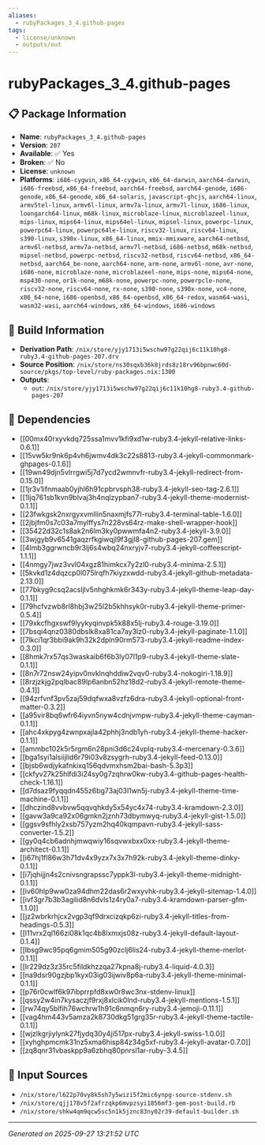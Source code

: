 ```yaml
---
aliases:
  - rubyPackages_3_4.github-pages
tags:
  - license/unknown
  - outputs/out
---
```


# rubyPackages_3_4.github-pages

## 📋 Package Information

- **Name**: `rubyPackages_3_4.github-pages`
- **Version**: `207`
- **Available**: ✅ Yes
- **Broken**: ✅ No
- **License**: `unknown`
- **Platforms**: `i686-cygwin`, `x86_64-cygwin`, `x86_64-darwin`, `aarch64-darwin`, `i686-freebsd`, `x86_64-freebsd`, `aarch64-freebsd`, `aarch64-genode`, `i686-genode`, `x86_64-genode`, `x86_64-solaris`, `javascript-ghcjs`, `aarch64-linux`, `armv5tel-linux`, `armv6l-linux`, `armv7a-linux`, `armv7l-linux`, `i686-linux`, `loongarch64-linux`, `m68k-linux`, `microblaze-linux`, `microblazeel-linux`, `mips-linux`, `mips64-linux`, `mips64el-linux`, `mipsel-linux`, `powerpc-linux`, `powerpc64-linux`, `powerpc64le-linux`, `riscv32-linux`, `riscv64-linux`, `s390-linux`, `s390x-linux`, `x86_64-linux`, `mmix-mmixware`, `aarch64-netbsd`, `armv6l-netbsd`, `armv7a-netbsd`, `armv7l-netbsd`, `i686-netbsd`, `m68k-netbsd`, `mipsel-netbsd`, `powerpc-netbsd`, `riscv32-netbsd`, `riscv64-netbsd`, `x86_64-netbsd`, `aarch64_be-none`, `aarch64-none`, `arm-none`, `armv6l-none`, `avr-none`, `i686-none`, `microblaze-none`, `microblazeel-none`, `mips-none`, `mips64-none`, `msp430-none`, `or1k-none`, `m68k-none`, `powerpc-none`, `powerpcle-none`, `riscv32-none`, `riscv64-none`, `rx-none`, `s390-none`, `s390x-none`, `vc4-none`, `x86_64-none`, `i686-openbsd`, `x86_64-openbsd`, `x86_64-redox`, `wasm64-wasi`, `wasm32-wasi`, `aarch64-windows`, `x86_64-windows`, `i686-windows`

## 🔧 Build Information

- **Derivation Path**: `/nix/store/yjy1713i5wschw97g22qij6c11k10hg8-ruby3.4-github-pages-207.drv`
- **Source Position**: `/nix/store/ns30sqxb36k8jrds8z18rv96bpnwc60d-source/pkgs/top-level/ruby-packages.nix:1300`
- **Outputs**:
  - `out`:  `/nix/store/yjy1713i5wschw97g22qij6c11k10hg8-ruby3.4-github-pages-207`

## 🔗 Dependencies

- [[00mx40rxyvkdq725ssa1mvv1kfi9xd1w-ruby3.4-jekyll-relative-links-0.6.1]]
- [[15vw5kr9nk6p4vh6jwmv4dk3c22s8813-ruby3.4-jekyll-commonmark-ghpages-0.1.6]]
- [[19wn49djn5vlrrgwi5j7d7ycd2wmnvfr-ruby3.4-jekyll-redirect-from-0.15.0]]
- [[1jr3v1ifnmaab0yjhl6h91cpbrvsph38-ruby3.4-jekyll-seo-tag-2.6.1]]
- [[1ljq761sb1kvn9blvaj3h4nqlzypban7-ruby3.4-jekyll-theme-modernist-0.1.1]]
- [[23fwkgsk2nxrgyxvmllin5naxmjfs77l-ruby3.4-terminal-table-1.6.0]]
- [[2jbjfm0s7c03a7mylffys7n228vs64rz-make-shell-wrapper-hook]]
- [[35422d32c1s8ak2n6lm3ky0pwwmfa4n2-ruby3.4-jekyll-3.9.0]]
- [[3wjgyb9v6541gaqzrfkgiwqjl9f3gjl8-github-pages-207.gem]]
- [[4lmb3ggrwncb9r3lj6s4wbq24nxryjv7-ruby3.4-jekyll-coffeescript-1.1.1]]
- [[4nmgy7jwz3vvl04xgz81himkcx7y2zl0-ruby3.4-minima-2.5.1]]
- [[5kvkd1z4dqzcp0l075lrqfh7kiyzxwdd-ruby3.4-jekyll-github-metadata-2.13.0]]
- [[77bkyg9csq2acsljlv5nhghkmk6r343y-ruby3.4-jekyll-theme-leap-day-0.1.1]]
- [[79hcfvzwb8rl8hbj3w25l2b5khhsyk0r-ruby3.4-jekyll-theme-primer-0.5.4]]
- [[79xkcfhgxswf9lyykyqinvpk5k88x5lj-ruby3.4-rouge-3.19.0]]
- [[7bsqi4qnz0380dbslk8xa81ca7ay3lz0-ruby3.4-jekyll-paginate-1.1.0]]
- [[7lkci1qr3bbi9ak9h32k2dpln90rm573-ruby3.4-jekyll-readme-index-0.3.0]]
- [[8hmk7rx57qs3waskaib6f6b3ly07l1p9-ruby3.4-jekyll-theme-slate-0.1.1]]
- [[8n7r72nsw24yipv0nvklnqhddiw2vqv0-ruby3.4-nokogiri-1.18.9]]
- [[8rzjzkjg2pqlbac89lp6anbn52hz18d2-ruby3.4-jekyll-remote-theme-0.4.1]]
- [[94zrfvnf3pv5zaj59dqfwxa8vzfz6dra-ruby3.4-jekyll-optional-front-matter-0.3.2]]
- [[a95vir8bq6wfr64iyvn5nyw4cdnjvmpw-ruby3.4-jekyll-theme-cayman-0.1.1]]
- [[ahc4xkpyg4zwnpxajla42phhj3ndb1yh-ruby3.4-jekyll-theme-hacker-0.1.1]]
- [[ammbc102k5r5rgm6n28pni3d6c24vplq-ruby3.4-mercenary-0.3.6]]
- [[bga1syi1alsiijlid6r79i03v8zsygrh-ruby3.4-jekyll-feed-0.13.0]]
- [[bjsb6wdjykafnkixq156qdvmxhsm2bai-bash-5.3p3]]
- [[ckfyv27k25hlfdi3i24sy0g7zqhrw0kw-ruby3.4-github-pages-health-check-1.16.1]]
- [[d7dsaz9fyqqdn455z6bg73aj03l1wn5j-ruby3.4-jekyll-theme-time-machine-0.1.1]]
- [[dhczind8vvbvw5qqvqhkdy5x54yc4x74-ruby3.4-kramdown-2.3.0]]
- [[gavw3a9ca92x06gmkn2jznh73dbymwyq-ruby3.4-jekyll-gist-1.5.0]]
- [[ggsv9sfhly2xsb757yzm2hq40kqmpavn-ruby3.4-jekyll-sass-converter-1.5.2]]
- [[gy0q4cb6adnhjmwqwiy16sqvwxbxx0xx-ruby3.4-jekyll-theme-architect-0.1.1]]
- [[i67hj1fl86w3h71dv4x9yzx7x3x7h92k-ruby3.4-jekyll-theme-dinky-0.1.1]]
- [[i7jqhijjn4s2cnivsngrapssc7yppk3l-ruby3.4-jekyll-theme-midnight-0.1.1]]
- [[iv60hlp9ww0za94dhm22das6r2wxyvhk-ruby3.4-jekyll-sitemap-1.4.0]]
- [[ivf3gr7b3b3agilid8n6dvls1z4ry0a7-ruby3.4-kramdown-parser-gfm-1.1.0]]
- [[jz2wbrkrhjcx2vgp3qf9drxcizqkp6zi-ruby3.4-jekyll-titles-from-headings-0.5.3]]
- [[l11vrx2ql166zi08k1qc4b8lxmxjs08z-ruby3.4-jekyll-default-layout-0.1.4]]
- [[lbsg9wc95pq6gmim505g90zclj6lis24-ruby3.4-jekyll-theme-merlot-0.1.1]]
- [[lr229dz3z35rc5fildkhzzqa27kpna8j-ruby3.4-liquid-4.0.3]]
- [[na9dsr90gzjbp1kyx03ig03ijwiv8p6a-ruby3.4-jekyll-theme-minimal-0.1.1]]
- [[p76r0cwlf6k97ibprrpfd8xw0r8wc3nx-stdenv-linux]]
- [[qssy2w4in7kysaczjf9rxj8xlcik0lnd-ruby3.4-jekyll-mentions-1.5.1]]
- [[rw74qy5blfih76wchrw1h91c6nmqn6ry-ruby3.4-jemoji-0.11.1]]
- [[vag4hm443v5amza2k8730dkg51grg35r-ruby3.4-jekyll-theme-tactile-0.1.1]]
- [[wjzlkgrjiylynk27fjydq30y4ji517px-ruby3.4-jekyll-swiss-1.0.0]]
- [[xyhghpmcmk31nz5xma6hisp84z34g5xf-ruby3.4-jekyll-avatar-0.7.0]]
- [[zq8qnr31vbaskpp9a6zbhq80pnrsl1ar-ruby-3.4.5]]

## 📁 Input Sources

- `/nix/store/l622p70vy8k5sh7y5wizi5f2mic6ynpg-source-stdenv.sh`
- `/nix/store/qjj178v5f2afrzqkp6mvpzsyi1856mf3-gem-post-build.rb`
- `/nix/store/shkw4qm9qcw5sc5n1k5jznc83ny02r39-default-builder.sh`

---
*Generated on 2025-09-27 13:21:52 UTC*
